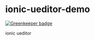 # ionic-ueditor-demo

[![Greenkeeper badge](https://badges.greenkeeper.io/Story5/ionic-ueditor-demo.svg)](https://greenkeeper.io/)

ionic ueditor
